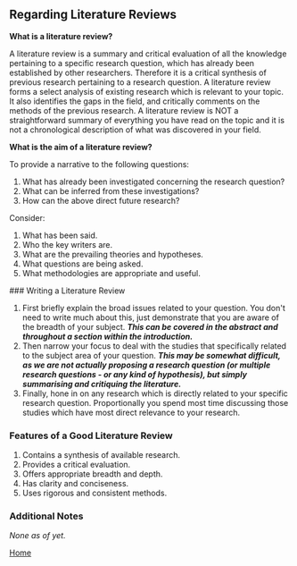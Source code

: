 ## Regarding Literature Reviews

**What is a literature review?**

A literature review is a summary and critical evaluation of all the knowledge pertaining to a specific research question, which has already been established by other researchers.  Therefore it is a critical synthesis of previous research pertaining to a research question. A literature review forms a select analysis of existing research which is relevant to your topic. It also identifies the gaps in the field, and critically comments on the methods of the previous research. A literature review is NOT a straightforward summary of everything you have read on the topic and it is not a chronological description of what was discovered in your field.

**What is the aim of a literature review?**

To provide a narrative to the following questions:

1. What has already been investigated concerning the research question?
2. What can be inferred from these investigations?
3. How can the above direct future research?

Consider:

1. What has been said.
2. Who the key writers are.
3. What are the prevailing theories and hypotheses.
4. What questions are being asked.
5. What methodologies are appropriate and useful.

### Writing a Literature Review

1. First briefly explain the broad issues related to your question. You don't need to write much about this, just demonstrate that you are aware of the breadth of your subject. ***This can be covered in the abstract and throughout a section within the introduction.***
2. Then narrow your focus to deal with the studies that specifically related to the subject area of your question. ***This may be somewhat difficult, as we are not actually proposing a research question (or multiple research questions - or any kind of hypothesis), but simply summarising and critiquing the literature.***
3. Finally, hone in on any research which is directly related to your specific research question. Proportionally you spend most time discussing those studies which have most direct relevance to your research.

### Features of a Good Literature Review

1. Contains a synthesis of available research.
2. Provides a critical evaluation.
3. Offers appropriate breadth and depth.
4. Has clarity and conciseness.
5. Uses rigorous and consistent methods.

### Additional Notes

*None as of yet.*

[Home](README.md)

